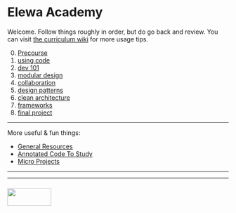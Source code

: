 # Elewa Academy

Welcome.  Follow things roughly in order, but do go back and review.  You can visit [the curriculum wiki](https://github.com/elewa-academy/curriculum/wiki) for more usage tips.

0. [Precourse](./0-precourse.md)  
1. [using code](./1-using-javascript.md)
2. [dev 101](./2-dev-101)
3. [modular design](./3-modular-design.md)
4. [collaboration](./4-collaboration.md)
5. [design patterns](./5-design-patterns.md)
6. [clean architecture](./6-clean-architecture.md)
7. [frameworks](./7-frameworks.md)
8. [final project](./8-final-project.md)

___

More useful & fun things:

* [General Resources](https://github.com/elewa-academy/General-Resources/wiki)
* [Annotated Code To Study]()
* [Micro Projects](https://elewa-academy.github.io/micro-projects/)

___
___
### <a href="http://elewa.education/blog" target="_blank"><img src="https://user-images.githubusercontent.com/18554853/34921062-506450ae-f97d-11e7-875f-6feeb26ad72d.png" width="100" height="40"/></a>
